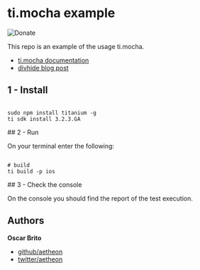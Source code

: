 # ti.mocha example

![Donate](https://www.paypalobjects.com/en_US/i/btn/btn_donate_LG.gif)

This repo is an example of the usage ti.mocha. 

* [ti.mocha documentation](http://tonylukasavage.com/ti-mocha/)
* [divhide blog post](http://blog.divhide.com/2014/06/22/ti-mocha-example/)

## 1 - Install

```

sudo npm install titanium -g
ti sdk install 3.2.3.GA

```

## 2 - Run

On your terminal enter the following:

```

# build
ti build -p ios

```

## 3 - Check the console

On the console you should find the report of the test execution.


## Authors

**Oscar Brito**

+ [github/aetheon](https://github.com/aetheon)
+ [twitter/aetheon](http://twitter.com/aetheon)
